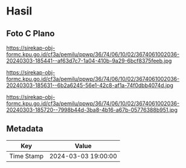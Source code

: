 # Hasil

## Foto C Plano

https://sirekap-obj-formc.kpu.go.id/cf3a/pemilu/ppwp/36/74/06/10/02/3674061002036-20240303-185441--af63d7c7-1a04-410b-9a29-6bcf8375feeb.jpg

https://sirekap-obj-formc.kpu.go.id/cf3a/pemilu/ppwp/36/74/06/10/02/3674061002036-20240303-185631--6b2a6245-56e1-42c8-af1a-74f0dbb4074d.jpg

https://sirekap-obj-formc.kpu.go.id/cf3a/pemilu/ppwp/36/74/06/10/02/3674061002036-20240303-185720--7998b44d-3ba8-4b16-a67b-05776388b951.jpg


## Metadata

| Key        | Value               |
| ---------- | ------------------- |
| Time Stamp | 2024-03-03 19:00:00 |



